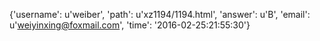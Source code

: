 {'username': u'weiber', 'path': u'xz1194/1194.html', 'answer': u'B', 'email': u'weiyinxing@foxmail.com', 'time': '2016-02-25:21:55:30'}